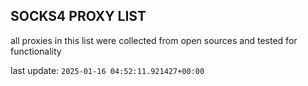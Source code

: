 ## SOCKS4 PROXY LIST

all proxies in this list were collected from open sources and tested for functionality

last update: `2025-01-16 04:52:11.921427+00:00`